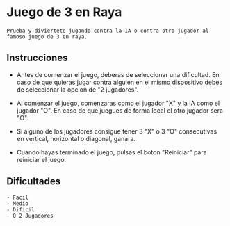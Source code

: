 # Juego de 3 en Raya
    Prueba y diviertete jugando contra la IA o contra otro jugador al famoso juego de 3 en raya.
## Instrucciones

 - Antes de comenzar el juego, deberas de seleccionar una dificultad. En caso de que quieras jugar contra alguien en el mismo dispositivo debes de seleccionar la opcion de "2 jugadores".

 - Al comenzar el juego, comenzaras como el jugador "X" y la IA como el jugador "O". En caso de que juegues de forma local el otro jugador sera "O".

 - Si alguno de los jugadores consigue tener 3 "X" o 3 "O" consecutivas en vertical, horizontal o diagonal, ganara.

 - Cuando hayas terminado el juego, pulsas el boton "Reiniciar" para reiniciar el juego.

## Dificultades
    - Facil
    - Medio
    - Dificil
    - O 2 Jugadores



